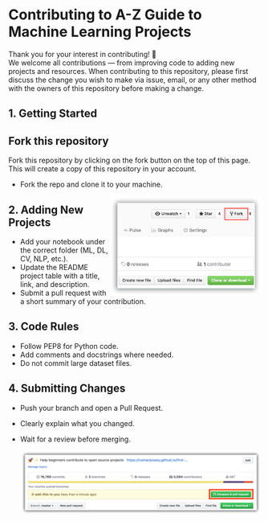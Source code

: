  # Contributing to A-Z Guide to Machine Learning Projects

Thank you for your interest in contributing! 🎉  
We welcome all contributions — from improving code to adding new projects and resources.
When contributing to this repository, please first discuss the change you wish to make via issue, email, or any other method with the owners of this repository before making a change.

## 1. Getting Started

## Fork this repository

Fork this repository by clicking on the fork button on the top of this page.
This will create a copy of this repository in your account.
- Fork the repo and clone it to your machine.

<img align="right" width="300" src="https://github.com/dr-mushtaq/Projects/blob/master/fork.png" alt="clone this repository" />


## 2. Adding New Projects
- Add your notebook under the correct folder (ML, DL, CV, NLP, etc.).
- Update the README project table with a title, link, and description.
- Submit a pull request with a short summary of your contribution.

## 3. Code Rules
- Follow PEP8 for Python code.
- Add comments and docstrings where needed.
- Do not commit large dataset files.

## 4. Submitting Changes
- Push your branch and open a Pull Request.
- Clearly explain what you changed.
- Wait for a review before merging.

  <img align="right" width="700" src="https://github.com/dr-mushtaq/Projects/blob/master/compare-and-pull.png" alt="clone this repository" />


